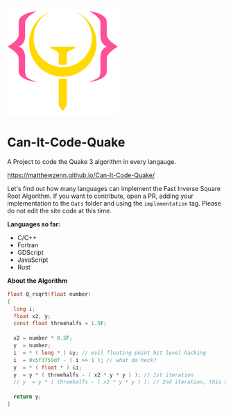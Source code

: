 ![logo.png](Assets/logo.png)
# Can-It-Code-Quake
A Project to code the Quake 3 algorithm in every langauge.

<https://matthewzenn.github.io/Can-It-Code-Quake/>

Let's find out how many languages can implement the Fast Inverse Square Root Algorithm. If you want to contribute, open a PR, adding your implementation to the ```Oats``` folder and using the ```implementation``` tag. Please do not edit the site code at this time.

**Languages so far:**
- C/C++
- Fortran
- GDScript
- JavaScript
- Rust

**About the Algorithm**
```c 
float Q_rsqrt(float number)
{
  long i;
  float x2, y;
  const float threehalfs = 1.5F;

  x2 = number * 0.5F;
  y  = number;
  i  = * ( long * ) &y; // evil floating point bit level hacking
  i  = 0x5f3759df - ( i >> 1 ); // what da heck?
  y  = * ( float * ) &i;
  y  = y * ( threehalfs - ( x2 * y * y ) ); // 1st iteration
  // y  = y * ( threehalfs - ( x2 * y * y ) ); // 2nd iteration, this can be removed

  return y;
}
```
